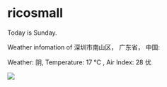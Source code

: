 # ricosmall

Today is Sunday.

Weather infomation of 深圳市南山区， 广东省， 中国: 

Weather: 阴, Temperature: 17 ℃ , Air Index: 28 优

<img src="https://github-readme-stats.vercel.app/api?username=ricosmall&show_icons=true" />
